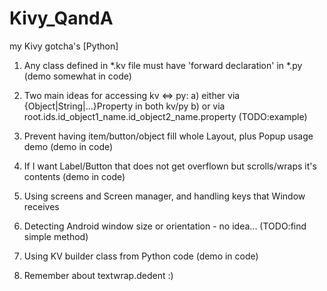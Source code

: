 # Kivy_QandA
my Kivy gotcha's [Python]



1. Any class defined in \*.kv file must have 'forward declaration' in \*.py (demo somewhat in code)

2. Two main ideas for accessing kv <=> py:
  a) either via {Object|String|...}Property in both kv/py
  b) or via root.ids.id\_object1\_name.id\_object2\_name.property  (TODO:example)

3. Prevent having item/button/object fill whole Layout, plus Popup usage demo (demo in code)

4. If I want Label/Button that does not get overflown but scrolls/wraps it's contents (demo in code)

5. Using screens and Screen manager, and handling keys that Window receives

6. Detecting Android window size or orientation - no idea... (TODO:find simple method)

7. Using KV builder class from Python code (demo in code)

8. Remember about textwrap.dedent :)



